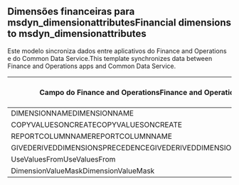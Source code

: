 ## <a name="financial-dimensions-to-msdyn_dimensionattributes"></a><span data-ttu-id="c5592-101">Dimensões financeiras para msdyn_dimensionattributes</span><span class="sxs-lookup"><span data-stu-id="c5592-101">Financial dimensions to msdyn_dimensionattributes</span></span>

<span data-ttu-id="c5592-102">Este modelo sincroniza dados entre aplicativos do Finance and Operations e do Common Data Service.</span><span class="sxs-lookup"><span data-stu-id="c5592-102">This template synchronizes data between Finance and Operations apps and Common Data Service.</span></span>

<span data-ttu-id="c5592-103">Campo do Finance and Operations</span><span class="sxs-lookup"><span data-stu-id="c5592-103">Finance and Operations field</span></span> | <span data-ttu-id="c5592-104">Tipo de mapa</span><span class="sxs-lookup"><span data-stu-id="c5592-104">Map type</span></span> | <span data-ttu-id="c5592-105">Outro campo Dynamics 365</span><span class="sxs-lookup"><span data-stu-id="c5592-105">Other Dynamics 365 field</span></span> | <span data-ttu-id="c5592-106">Valor padrão</span><span class="sxs-lookup"><span data-stu-id="c5592-106">Default value</span></span>
---|---|---|---
<span data-ttu-id="c5592-107">DIMENSIONNAME</span><span class="sxs-lookup"><span data-stu-id="c5592-107">DIMENSIONNAME</span></span> | = | <span data-ttu-id="c5592-108">msdyn_dimensionname</span><span class="sxs-lookup"><span data-stu-id="c5592-108">msdyn_dimensionname</span></span> | 
<span data-ttu-id="c5592-109">COPYVALUESONCREATE</span><span class="sxs-lookup"><span data-stu-id="c5592-109">COPYVALUESONCREATE</span></span> | >< | <span data-ttu-id="c5592-110">msdyn_copyvaluesoncreate</span><span class="sxs-lookup"><span data-stu-id="c5592-110">msdyn_copyvaluesoncreate</span></span> | 
<span data-ttu-id="c5592-111">REPORTCOLUMNNAME</span><span class="sxs-lookup"><span data-stu-id="c5592-111">REPORTCOLUMNNAME</span></span> | = | <span data-ttu-id="c5592-112">msdyn_reportcolumnname</span><span class="sxs-lookup"><span data-stu-id="c5592-112">msdyn_reportcolumnname</span></span> | 
<span data-ttu-id="c5592-113">GIVEDERIVEDDIMENSIONSPRECEDENCE</span><span class="sxs-lookup"><span data-stu-id="c5592-113">GIVEDERIVEDDIMENSIONSPRECEDENCE</span></span> | >< | <span data-ttu-id="c5592-114">msdyn_givederiveddimensionsprecedence</span><span class="sxs-lookup"><span data-stu-id="c5592-114">msdyn_givederiveddimensionsprecedence</span></span> | 
<span data-ttu-id="c5592-115">UseValuesFrom</span><span class="sxs-lookup"><span data-stu-id="c5592-115">UseValuesFrom</span></span> | = | <span data-ttu-id="c5592-116">msdyn_usevaluesfrom</span><span class="sxs-lookup"><span data-stu-id="c5592-116">msdyn_usevaluesfrom</span></span> | 
<span data-ttu-id="c5592-117">DimensionValueMask</span><span class="sxs-lookup"><span data-stu-id="c5592-117">DimensionValueMask</span></span> | = | <span data-ttu-id="c5592-118">msdyn_dimensionvaluemask</span><span class="sxs-lookup"><span data-stu-id="c5592-118">msdyn_dimensionvaluemask</span></span> | 

